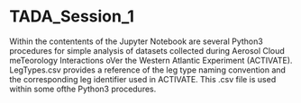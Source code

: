 # TADA_Session_1
Within the contentents of the Jupyter Notebook are several Python3 procedures for simple analysis of datasets collected during Aerosol Cloud meTeorology Interactions oVer the Western Atlantic Experiment (ACTIVATE). 
LegTypes.csv provides a reference of the leg type naming convention and the corresponding leg identifier used in ACTIVATE. This .csv file is used within some ofthe Python3 procedures.  
